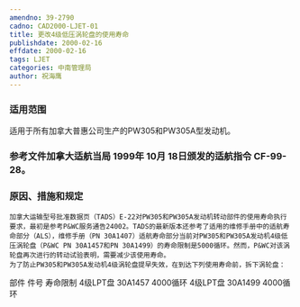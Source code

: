```yaml
---
amendno: 39-2790
cadno: CAD2000-LJET-01
title: 更改4级低压涡轮盘的使用寿命
publishdate: 2000-02-16
effdate: 2000-02-16
tags: LJET
categories: 中南管理局
author: 祝海鹰
---
```


### 适用范围 
适用于所有加拿大普惠公司生产的PW305和PW305A型发动机。

<!--more-->
### 参考文件加拿大适航当局 1999年 10月 18日颁发的适航指令 CF-99-28。

### 原因、措施和规定 
    加拿大运输型号批准数据页（TADS）E-22对PW305和PW305A发动机转动部件的使用寿命执行要求，最初是参考P&WC服务通告24002。TADS的最新版本还参考了适用的维修手册中的适航寿命部分（ALS），维修手册（PN 30A1407）适航寿命部分当前对PW305和PW305A发动机4级低压涡轮盘（P&WC PN 30A1457和PN 30A1499）的寿命限制是5000循环。然而，P&WC对该涡轮盘再次进行的转动试验表明，需要减少该使用寿命。 
    为了防止PW305和PW305A发动机4级涡轮盘提早失效，在到达下列使用寿命前，拆下涡轮盘： 
部件      件号  寿命限制 
4级LPT盘 30A1457 4000循环 4级LPT盘 30A1499 4000循环
       
